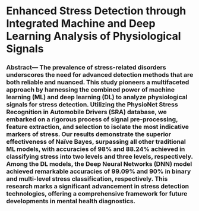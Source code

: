 # Enhanced Stress Detection through Integrated Machine and Deep Learning Analysis of Physiological Signals

### Abstract— The prevalence of stress-related disorders underscores the need for advanced detection methods that are both reliable and nuanced. This study pioneers a multifaceted approach by harnessing the combined power of machine learning (ML) and deep learning (DL) to analyze physiological signals for stress detection. Utilizing the PhysioNet Stress Recognition in Automobile Drivers (SRA) database, we embarked on a rigorous process of signal pre-processing, feature extraction, and selection to isolate the most indicative markers of stress. Our results demonstrate the superior effectiveness of Naïve Bayes, surpassing all other traditional ML models, with accuracies of 98% and 88.24% achieved in classifying stress into two levels and three levels, respectively. Among the DL models, the Deep Neural Networks (DNN) model achieved remarkable accuracies of 99.09% and 90% in binary and multi-level stress classification, respectively. This research marks a significant advancement in stress detection technologies, offering a comprehensive framework for future developments in mental health diagnostics. 
